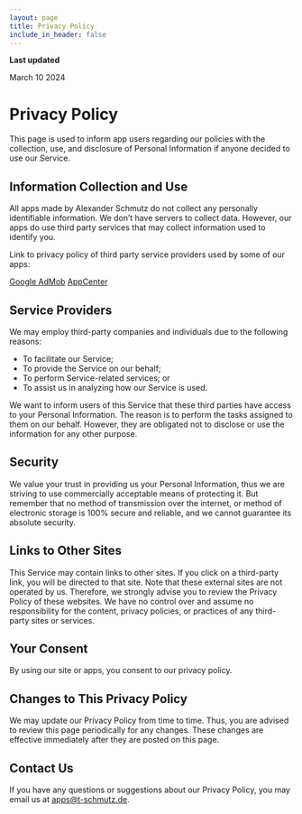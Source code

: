 ```yaml
---
layout: page
title: Privacy Policy
include_in_header: false
---
```


**Last updated**  

March 10 2024

# Privacy Policy

This page is used to inform app users regarding our policies with the collection, use, and disclosure of Personal Information if anyone decided to use our Service.

## Information Collection and Use

All apps made by Alexander Schmutz do not collect any personally identifiable information. We don’t have servers to collect data. However, our apps do use third party services that may collect information used to identify you.

Link to privacy policy of third party service providers used by some of our apps:

[Google AdMob](https://support.google.com/admob/answer/6128543?hl=en)
[AppCenter](https://privacy.microsoft.com/en-us/privacystatement)

## Service Providers

We may employ third-party companies and individuals due to the following reasons:

* To facilitate our Service;
* To provide the Service on our behalf;
* To perform Service-related services; or
* To assist us in analyzing how our Service is used.

We want to inform users of this Service that these third parties have access to your Personal Information. The reason is to perform the tasks assigned to them on our behalf. However, they are obligated not to disclose or use the information for any other purpose.

## Security

We value your trust in providing us your Personal Information, thus we are striving to use commercially acceptable means of protecting it. But remember that no method of transmission over the internet, or method of electronic storage is 100% secure and reliable, and we cannot guarantee its absolute security. 

## Links to Other Sites

This Service may contain links to other sites. If you click on a third-party link, you will be directed to that site. Note that these external sites are not operated by us. Therefore, we strongly advise you to review the Privacy Policy of these websites. We have no control over and assume no responsibility for the content, privacy policies, or practices of any third-party sites or services. 

## Your Consent

By using our site or apps, you consent to our privacy policy.

## Changes to This Privacy Policy

We may update our Privacy Policy from time to time. Thus, you are advised to review this page periodically for any changes. These changes are effective immediately after they are posted on this page. 

## Contact Us

If you have any questions or suggestions about our Privacy Policy, you may email us at [apps@t-schmutz.de](mailto:apps@t-schmutz.de).
